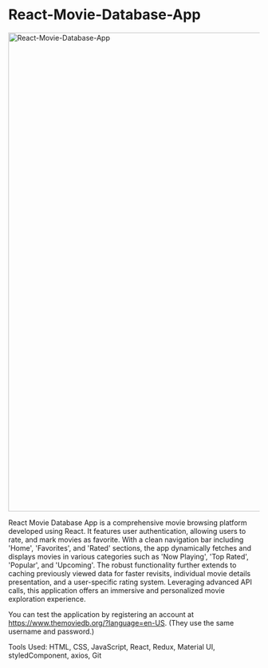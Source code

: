 # React-Movie-Database-App
<img width="960" alt="React-Movie-Database-App" src="https://github.com/panpan1723/React-Movie-Database-App/assets/92981512/56c1b4a9-4535-4007-b775-ab27704db147">

React Movie Database App is a comprehensive movie browsing platform developed using React. It features user authentication, allowing users to rate, and mark movies as favorite. With a clean navigation bar including 'Home', 'Favorites', and 'Rated' sections, the app dynamically fetches and displays movies in various categories such as 'Now Playing', 'Top Rated', 'Popular', and 'Upcoming'. The robust functionality further extends to caching previously viewed data for faster revisits, individual movie details presentation, and a user-specific rating system. Leveraging advanced API calls, this application offers an immersive and personalized movie exploration experience.

You can test the application by registering an account at https://www.themoviedb.org/?language=en-US. (They use the same username and password.)

Tools Used: HTML, CSS, JavaScript, React, Redux, Material UI, styledComponent, axios, Git

